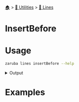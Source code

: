 <!--startTocHeader-->
[🏠](../../README.md) > [🔧 Utilities](../README.md) > [🚈 Lines](README.md)
# InsertBefore
<!--endTocHeader-->

# Usage

<!--startCode-->
```bash
zaruba lines insertBefore --help
```
 
<details>
<summary>Output</summary>
 
```````
Insert newLine before lines[index]

Usage:
  zaruba lines insertBefore <lines> <newLine> [flags]

Flags:
  -h, --help        help for insertBefore
  -i, --index int   desired pattern index
```````
</details>
<!--endCode-->

# Examples

<!--startTocSubTopic-->
<!--endTocSubTopic-->